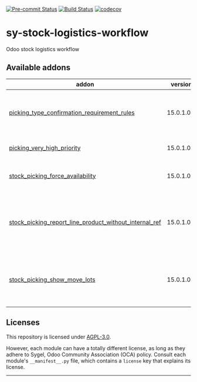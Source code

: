 
<!-- /!\ Non OCA Context : Set here the badge of your runbot / runboat instance. -->
[![Pre-commit Status](https://github.com/sygel-technology/sy-stock-logistics-workflow/actions/workflows/pre-commit.yml/badge.svg?branch=15.0)](https://github.com/sygel-technology/sy-stock-logistics-workflow/actions/workflows/pre-commit.yml?query=branch%3A15.0)
[![Build Status](https://github.com/sygel-technology/sy-stock-logistics-workflow/actions/workflows/test.yml/badge.svg?branch=15.0)](https://github.com/sygel-technology/sy-stock-logistics-workflow/actions/workflows/test.yml?query=branch%3A15.0)
[![codecov](https://codecov.io/gh/sygel-technology/sy-stock-logistics-workflow/branch/15.0/graph/badge.svg)](https://codecov.io/gh/sygel-technology/sy-stock-logistics-workflow)
<!-- /!\ Non OCA Context : Set here the badge of your translation instance. -->

<!-- /!\ do not modify above this line -->

# sy-stock-logistics-workflow

Odoo stock logistics workflow

<!-- /!\ do not modify below this line -->

<!-- prettier-ignore-start -->

[//]: # (addons)

Available addons
----------------
addon | version | maintainers | summary
--- | --- | --- | ---
[picking_type_confirmation_requirement_rules](picking_type_confirmation_requirement_rules/) | 15.0.1.0.0 |  | Required domain conditions when validating a Picking.
[picking_very_high_priority](picking_very_high_priority/) | 15.0.1.0.0 |  | Picking Very High Priority
[stock_picking_force_availability](stock_picking_force_availability/) | 15.0.1.0.1 |  | Stock Picking Force Availability
[stock_picking_report_line_product_without_internal_ref](stock_picking_report_line_product_without_internal_ref/) | 15.0.1.0.0 |  | Stock Picking Report Line Product Without Internal Reference
[stock_picking_show_move_lots](stock_picking_show_move_lots/) | 15.0.1.0.0 |  | Show lots in the move lines of the stock picking form

[//]: # (end addons)

<!-- prettier-ignore-end -->

## Licenses

This repository is licensed under [AGPL-3.0](LICENSE).

However, each module can have a totally different license, as long as they adhere to Sygel, Odoo Community Association (OCA)
policy. Consult each module's `__manifest__.py` file, which contains a `license` key
that explains its license.

----
<!-- /!\ Non OCA Context : Set here the full description of your organization. -->
